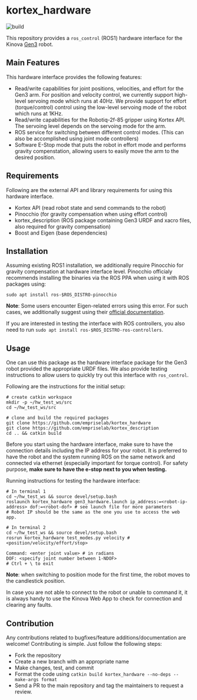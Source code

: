 # kortex_hardware
![build](https://github.com/empriselab/kortex_hardware/actions/workflows/build-test.yml/badge.svg)

This repository provides a `ros_control` (ROS1) hardware interface for the Kinova [Gen3](https://www.kinovarobotics.com/product/gen3-robots) robot.

## Main Features

This hardware interface provides the following features:
* Read/write capabilities for joint positions, velocities, and effort for the Gen3 arm. For position and velocity control, we currently support high-level servoing mode which runs at 40Hz. We provide support for effort (torque/control) control using the low-level servoing mode of the robot which runs at 1KHz.
* Read/write capabilities for the Robotiq-2f-85 gripper using Kortex API. The servoing level depends on the servoing mode for the arm.
* ROS service for switching between different control modes. (This can also be accomplished using joint mode controllers)
* Software E-Stop mode that puts the robot in effort mode and performs gravity compenstation, allowing users to easily move the arm to the desired position.

## Requirements

Following are the external API and library requirements for using this hardware interface.
* Kortex API (read robot state and send commands to the robot)
* Pinocchio (for gravity compensation when using effort control)
* kortex_description (ROS package containing Gen3 URDF and xacro files, also required for gravity compensation)
* Boost and Eigen (base dependencies)

## Installation

Assuming existing ROS1 installation, we additionally require Pinocchio for gravity compensation at hardware interface level. Pinocchio officialy recommends installing the binaries via the ROS PPA when using it with ROS packages using: 

```sudo apt install ros-$ROS_DISTRO-pinocchio```

**Note**: Some users encounter Eigen-related errors using this error. For such cases, we additionally suggest using their [official documentation](https://stack-of-tasks.github.io/pinocchio/download.html).

If you are interested in testing the interface with ROS controllers, you also need to run `sudo apt install ros-$ROS_DISTRO-ros-controllers`.

## Usage

One can use this package as the hardware interface package for the Gen3 robot provided the appropriate URDF files. 
We also provide testing instructions to allow users to quickly try out this interface with `ros_control`.

Following are the instructions for the initial setup:
```
# create catkin workspace
mkdir -p ~/hw_test_ws/src
cd ~/hw_test_ws/src

# clone and build the required packages
git clone https://github.com/empriselab/kortex_hardware
git clone https://github.com/empriselab/kortex_description
cd .. && catkin build

```

Before you start using the hardware interface, make sure to have the connection details including the IP address for your robot. It is preferred to have the robot and the system running ROS on the same network and connected via ethernet (especially important for torque control). For safety purpose, **make sure to have the e-stop next to you when testing.**

Running instructions for testing the hardware interface:
```
# In terminal 1
cd ~/hw_test_ws && source devel/setup.bash
roslaunch kortex_hardware gen3_hardware.launch ip_address:=<robot-ip-address> dof:=<robot-dof> # see launch file for more parameters
# Robot IP should be the same as the one you use to access the web app.

# In terminal 2
cd ~/hw_test_ws && source devel/setup.bash
rosrun kortex_hardware test_modes.py velocity # <position/velocity/effort/stop>

Command: <enter joint value> # in radians
DOF: <specify joint number between 1-NDOF>
# Ctrl + \ to exit
```

**Note**: when switching to position mode for the first time, the robot moves to the candlestick position.

In case you are not able to connect to the robot or unable to command it, it is always handy to use the Kinova Web App to check for connection and clearing any faults.

## Contribution
Any contributions related to bugfixes/feature additions/documentation are welcome! Contributing is simple. Just follow the following steps:
* Fork the repository
* Create a new branch with an appropriate name
* Make changes, test, and commit
* Format the code using `catkin build kortex_hardware --no-deps --make-args format`
* Send a PR to the main repository and tag the maintainers to request a review.

